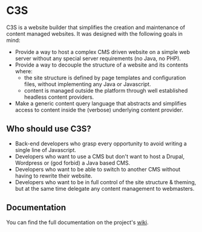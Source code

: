 # C3S

C3S is a website builder that simplifies the creation and maintenance of content managed websites. It was designed with the following goals in mind:

* Provide a way to host a complex CMS driven website on a simple web server without any special server requirements (no Java, no PHP).
* Provide a way to decouple the structure of a website and its contents where:
  * the site structure is defined by page templates and configuration files, without implementing any Java or Javascript.
  * content is managed outside the platform through well established headless content providers.
* Make a generic content query language that abstracts and simplifies access to content inside the (verbose) underlying content provider.

## Who should use C3S?

* Back-end developers who grasp every opportunity to avoid writing a single line of Javascript.
* Developers who want to use a CMS but don't want to host a Drupal, Wordpress or (god forbid) a Java based CMS.
* Developers who want to be able to switch to another CMS without having to rewrite their website.
* Developers who want to be in full control of the site structure & theming, but at the same time delegate any content management to webmasters.

## Documentation

You can find the full documentation on the project's [wiki](https://github.com/limburgie/c3s/wiki).
